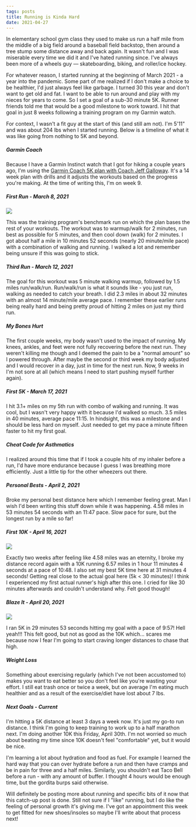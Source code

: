 ```yaml
---
tags: posts
title: Running is Kinda Hard
date: 2021-04-27
---
```

In elementary school gym class they used to make us run a half mile from the middle of a big field around a baseball field backstop, then around a tree stump some distance away and back again. It wasn't fun and I was miserable every time we did it and I've hated running since. I've always been more of a wheels guy — skateboarding, biking, and roller/ice hockey.

For whatever reason, I started running at the beginning of March 2021 - a year into the pandemic.<!-- excerpt --> Some part of me realized if I don't make a choice to be healthier, I'd just always feel like garbage. I turned 30 this year and don't want to get old and fat. I want to be able to run around and play with my nieces for years to come. So I set a goal of a sub-30 minute 5K. Runner friends told me that would be a good milestone to work toward. I hit that goal in just 8 weeks following a training program on my Garmin watch.

For context, I wasn't a fit guy at the start of this (and still am not). I'm 5'11" and was about 204 lbs when I started running. Below is a timeline of what it was like going from nothing to 5K and beyond.

##### Garmin Coach
Because I have a Garmin Instinct watch that I got for hiking a couple years ago, I'm using the [Garmin Coach 5K plan with Coach Jeff Galloway](https://connect.garmin.com/features/coach/). It's a 14 week plan with drills and it adjusts the workouts based on the progress you're making. At the time of writing this, I'm on week 9.

##### First Run - March 8, 2021
<img class="post-image" src="{{ '/img/posts/running/benchmark-run.jpg' | url }}" />

This was the training program's benchmark run on which the plan bases the rest of your workouts. The workout was to warmup/walk for 2 minutes, run best as possible for 5 minutes, and then cool down (walk) for 2 minutes. I got about half a mile in 10 minutes 52 seconds (nearly 20 minute/mile pace) with a combination of walking and running. I walked a lot and remember being unsure if this was going to stick.

##### Third Run - March 12, 2021
The goal for this workout was 5 minute walking warmup, followed by 1.5 miles run/walk/run. Run/walk/run is what it sounds like - you just run, walking as needed to catch your breath. I did 2.3 miles in about 32 minutes with an almost 14 minute/mile average pace. I remember these earlier runs being really hard and being pretty proud of hitting 2 miles on just my third run.

##### My Bones Hurt
The first couple weeks, my body wasn't used to the impact of running. My knees, ankles, and feet were not fully recovering before the next run. They weren't killing me though and I deemed the pain to be a "normal amount" so I powered through. After maybe the second or third week my body adjusted and I would recover in a day, just in time for the next run. Now, 9 weeks in I'm not sore at all (which means I need to start pushing myself further again).

##### First 5K - March 17, 2021
I hit 3.1+ miles on my 5th run with combo of walking and running. It was cool, but I wasn't very happy with it because I'd walked so much. 3.5 miles in 40 minutes, average pace 11:15. In hindsight, this was a milestone and I should be less hard on myself. Just needed to get my pace a minute fifteen faster to hit my first goal.

##### Cheat Code for Asthmatics
I realized around this time that if I took a couple hits of my inhaler before a run, I'd have more endurance because I guess I was breathing more efficiently. Just a little tip for the other wheezers out there.

##### Personal Bests - April 2, 2021
Broke my personal best distance here which I remember feeling great. Man I wish I'd been writing this stuff down while it was happening. 4.58 miles in 53 minutes 54 seconds with an 11:47 pace. Slow pace for sure, but the longest run by a mile so far!

##### First 10K - April 16, 2021
<img class="post-image" src="{{ '/img/posts/running/10k-run.jpg' | url }}" />

Exactly two weeks after feeling like 4.58 miles was an eternity, I broke my distance record again with a 10K running 6.57 miles in 1 hour 11 minutes 4 seconds at a pace of 10:48. I also set my best 5K time here at 31 minutes 4 seconds! Getting real close to the actual goal here (5k < 30 minutes)! I think I experienced my first actual runner's high after this one. I cried for like 30 minutes afterwards and couldn't understand why. Felt good though!

##### Blaze It - April 20, 2021
<img class="post-image" src="{{ '/img/posts/running/30min-5k.jpg' | url }}" />

I ran 5K in 29 minutes 53 seconds hitting my goal with a pace of 9:57! Hell yeah!!! This felt good, but not as good as the 10K which... scares me because now I fear I'm going to start craving longer distances to chase that high.

##### Weight Loss
Something about exercising regularly (which I've not been accustomed to) makes you want to eat better so you don't feel like you're wasting your effort. I still eat trash once or twice a week, but on average I'm eating much healthier and as a result of the exercise/diet have lost about 7 lbs.

##### Next Goals - Current
I'm hitting a 5K distance at least 3 days a week now. It's just my go-to run distance. I think I'm going to keep training to work up to a half marathon next. I'm doing another 10K this Friday, April 30th. I'm not worried so much about beating my time since 10K doesn't feel "comfortable" yet, but it would be nice.

I'm learning a lot about hydration and food as fuel. For example I learned the hard way that you can over hydrate before a run and then have cramps and be in pain for three and a half miles. Similarly, you shouldn't eat Taco Bell before a run - with any amount of buffer. I thought 4 hours would be enough time, but the gordita burps said otherwise.

Will definitely be posting more about running and specific bits of it now that this catch-up post is done. Still not sure if I "like" running, but I do like the feeling of personal growth it's giving me. I've got an appointment this week to get fitted for new shoes/insoles so maybe I'll write about that process next!
